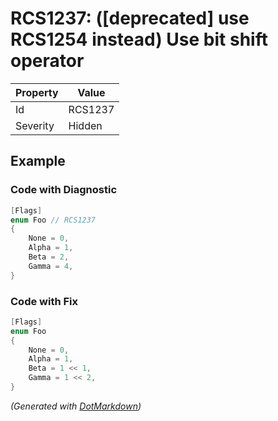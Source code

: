 # RCS1237: \(\[deprecated\] use RCS1254 instead\) Use bit shift operator

| Property | Value   |
| -------- | ------- |
| Id       | RCS1237 |
| Severity | Hidden  |

## Example

### Code with Diagnostic

```csharp
[Flags]
enum Foo // RCS1237
{
    None = 0,
    Alpha = 1,
    Beta = 2,
    Gamma = 4,
}
```

### Code with Fix

```csharp
[Flags]
enum Foo
{
    None = 0,
    Alpha = 1,
    Beta = 1 << 1,
    Gamma = 1 << 2,
}
```


*\(Generated with [DotMarkdown](http://github.com/JosefPihrt/DotMarkdown)\)*